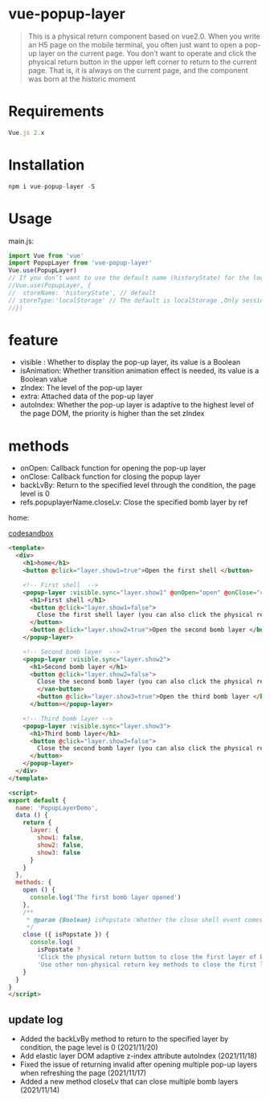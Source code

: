 # vue-popup-layer

> This is a physical return component based on vue2.0. When you write an H5 page on the mobile terminal, you often just want to open a pop-up layer on the current page. You don’t want to operate and click the physical return button in the upper left corner to return to the current page. That is, it is always on the current page, and the component was born at the historic moment 



# Requirements

```js
Vue.js 2.x
```



# Installation

```js
npm i vue-popup-layer -S
```



# Usage

main.js:

```js
import Vue from 'vue'
import PopupLayer from 'vue-popup-layer'
Vue.use(PopupLayer)
// If you don’t want to use the default name (historyState) for the local cache name, you can customize the storeName 
//Vue.use(PopupLayer, {
//  storeName: 'historyState', // default
// storeType:'localStorage' // The default is localStorage ,Only sessionStorage and localStorage and select 
//})
```

# feature

+ visible : Whether to display the pop-up layer, its value is a Boolean  
+ isAnimation: Whether transition animation effect is needed, its value is a Boolean value 
+ zIndex: The level of the pop-up layer 
+ extra: Attached data of the pop-up layer 
+ autoIndex: Whether the pop-up layer is adaptive to the highest level of the page DOM, the priority is higher than the set zIndex 
# methods
+ onOpen: Callback function for opening the pop-up layer 
+ onClose: Callback function for closing the popup layer 
+ backLvBy: Return to the specified level through the condition, the page level is 0 
+ refs.popuplayerName.closeLv: Close the specified bomb layer by ref 

home:

[codesandbox](https://codesandbox.io/s/blissful-microservice-0q3mo?file=/src/App.vue)

```html
<template>
  <div>
    <h1>home</h1>
    <button @click="layer.show1=true">Open the first shell </button>

    <!-- First shell  -->
    <popup-layer :visible.sync="layer.show1" @onOpen="open" @onClose="close">
      <h1>First shell </h1>
      <button @click="layer.show1=false">
        Close the first shell layer (you can also click the physical return button
      </button>
      <button @click="layer.show2=true">Open the second bomb layer </button>
    </popup-layer>

    <!-- Second bomb layer  -->
    <popup-layer :visible.sync="layer.show2">
      <h1>Second bomb layer </h1>
      <button @click="layer.show2=false">
        Close the second bomb layer (you can also click the physical return button)
        </van-button>
        <button @click="layer.show3=true">Open the third bomb layer </button>
      </button></popup-layer>

    <!-- Third bomb layer -->
    <popup-layer :visible.sync="layer.show3">
      <h1>Third bomb layer</h1>
      <button @click="layer.show3=false">
        Close the second bomb layer (you can also click the physical return button)
      </button>
    </popup-layer>
  </div>
</template>

<script>
export default {
  name: 'PopupLayerDemo',
  data () {
    return {
      layer: {
        show1: false,
        show2: false,
        show3: false
      }
    }
  },
  methods: {
    open () {
      console.log('The first bomb layer opened')
    },
    /**
     * @param {Boolean} isPopstate：Whether the close shell event comes from the physical return key
     */
    close ({ isPopstate }) {
      console.log(
        isPopstate ? 
        'Click the physical return button to close the first layer of bullets.' : 
        'Use other non-physical return key methods to close the first layer of bullets.')
    }
  }
}
</script>
```
## update log
+ Added the backLvBy method to return to the specified layer by condition, the page level is 0  (2021/11/20)
+ Add elastic layer DOM adaptive z-index attribute autoIndex  (2021/11/18)
+ Fixed the issue of returning invalid after opening multiple pop-up layers when refreshing the page (2021/11/17)
+ Added a new method closeLv that can close multiple bomb layers (2021/11/14)


